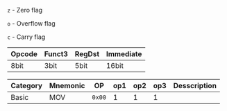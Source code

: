 
`z` - Zero flag

`o` - Overflow flag

`c` - Carry flag

| Opcode | Funct3 | RegDst | Immediate |
|--------|--------|--------|-----------|
| 8bit   | 3bit   | 5bit   | 16bit     |

| Category | Mnemonic | OP     |  op1 | op2 | op3 | Desscription |
|----------|----------|--------|------|-----|-----|--------------|
| Basic    | MOV      | `0x00` | 1    |1    |1    |              |
